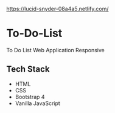 https://lucid-snyder-08a4a5.netlify.com/

# To-Do-List
  To Do List Web Application
  Responsive
  
## Tech Stack

- HTML
- CSS
- Bootstrap 4
- Vanilla JavaScript

